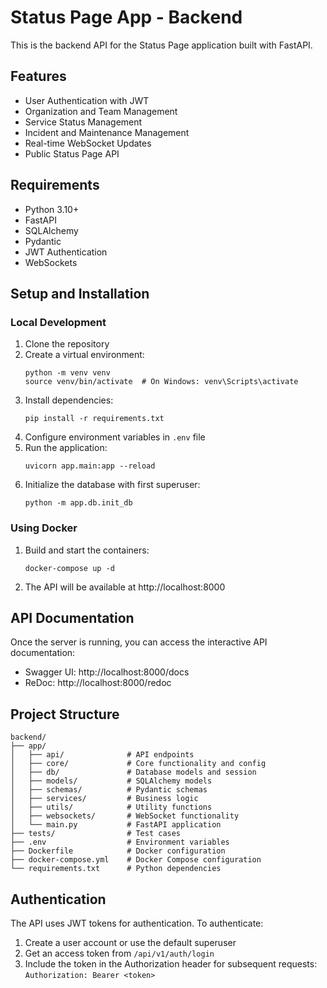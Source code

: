 # Status Page App - Backend

This is the backend API for the Status Page application built with FastAPI.

## Features

- User Authentication with JWT
- Organization and Team Management
- Service Status Management
- Incident and Maintenance Management
- Real-time WebSocket Updates
- Public Status Page API

## Requirements

- Python 3.10+
- FastAPI
- SQLAlchemy
- Pydantic
- JWT Authentication
- WebSockets

## Setup and Installation

### Local Development

1. Clone the repository
2. Create a virtual environment:
   ```
   python -m venv venv
   source venv/bin/activate  # On Windows: venv\Scripts\activate
   ```
3. Install dependencies:
   ```
   pip install -r requirements.txt
   ```
4. Configure environment variables in `.env` file
5. Run the application:
   ```
   uvicorn app.main:app --reload
   ```
6. Initialize the database with first superuser:
   ```
   python -m app.db.init_db
   ```

### Using Docker

1. Build and start the containers:
   ```
   docker-compose up -d
   ```
2. The API will be available at http://localhost:8000

## API Documentation

Once the server is running, you can access the interactive API documentation:

- Swagger UI: http://localhost:8000/docs
- ReDoc: http://localhost:8000/redoc

## Project Structure

```
backend/
├── app/
│   ├── api/              # API endpoints
│   ├── core/             # Core functionality and config
│   ├── db/               # Database models and session
│   ├── models/           # SQLAlchemy models
│   ├── schemas/          # Pydantic schemas
│   ├── services/         # Business logic
│   ├── utils/            # Utility functions
│   ├── websockets/       # WebSocket functionality
│   └── main.py           # FastAPI application
├── tests/                # Test cases
├── .env                  # Environment variables
├── Dockerfile            # Docker configuration
├── docker-compose.yml    # Docker Compose configuration
└── requirements.txt      # Python dependencies
```

## Authentication

The API uses JWT tokens for authentication. To authenticate:

1. Create a user account or use the default superuser
2. Get an access token from `/api/v1/auth/login`
3. Include the token in the Authorization header for subsequent requests: `Authorization: Bearer <token>`
